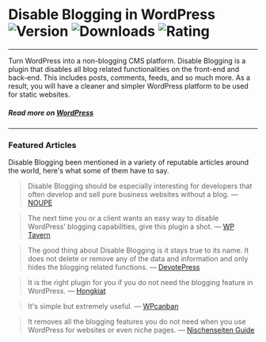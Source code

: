 # Disable Blogging in WordPress ![Version](https://img.shields.io/wordpress/plugin/v/disable-blogging.svg?style=flat-square) ![Downloads](https://img.shields.io/wordpress/plugin/dt/disable-blogging.svg?style=flat-square) ![Rating](https://img.shields.io/wordpress/plugin/r/disable-blogging.svg?style=flat-square)
---
Turn WordPress into a non-blogging CMS platform. Disable Blogging is a plugin that disables all blog related functionalities on the front-end and back-end. This includes posts, comments, feeds, and so much more. As a result, you will have a cleaner and simpler WordPress platform to be used for static websites.

##### Read more on [WordPress](https://wordpress.org/plugins/disable-blogging/)
---

### Featured Articles
Disable Blogging been mentioned in a variety of reputable articles around the world, here's what some of them have to say.

> Disable Blogging should be especially interesting for developers that often develop and sell pure business websites without a blog.
— [NOUPE](http://www.noupe.com/wordpress/best-may-2016-ten-free-wordpress-plugins.html)

> The next time you or a client wants an easy way to disable WordPress’ blogging capabilities, give this plugin a shot.
— [WP Tavern](https://wptavern.com/easily-hide-wordpress-blogging-features-with-the-disable-blogging-plugin/)

> The good thing about Disable Blogging is it stays true to its name. It does not delete or remove any of the data and information and only hides the blogging related functions.
— [DevotePress](http://devotepress.com/wordpress-news/disable-blogging-hide-wordpress-blogging-features/)

> It is the right plugin for you if you do not need the blogging feature in WordPress.
— [Hongkiat](http://www.hongkiat.com/blog/designers-developers-monthly-08-2016/)

> It's simple but extremely useful.
— [WPcanban](http://wpcanban.com/wordpress/thu-thuat-wordpress/vo-hieu-hoa-tinh-nang-viet-bai-trong-wordpress.html)

> It removes all the blogging features you do not need when you use WordPress for websites or even niche pages.
— [Nischenseiten Guide](http://www.nischenseiten-guide.de/wordpress-fuer-nischenseiten-dieses-plugin-entfernt-alle-blog-features/)